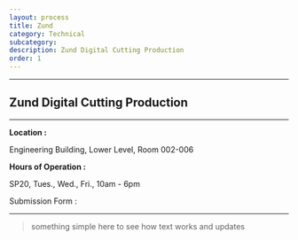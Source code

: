 ```yaml
---
layout: process
title: Zund
category: Technical
subcategory: 
description: Zund Digital Cutting Production
order: 1
---
```


<hr class="homebreak">

## Zund Digital Cutting Production
---

**Location :** 

Engineering Building, Lower Level, Room 002-006



**Hours of Operation :** 

SP20, Tues., Wed., Fri., 10am - 6pm



Submission Form :

[Zund File Submission Form SP20]: https://docs.google.com/forms/d/e/1FAIpQLScTz8niPRIooqgmfP3bfpjcncqaEu5U0TIRKxLnpIhXf5vYMg/viewform?usp=sf_link	"file submission"



------



> something simple here to see how text works and updates